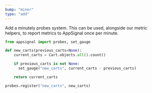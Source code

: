 ```yaml
---
bump: "minor"
type: "add"
---
```


Add a minutely probes system. This can be used, alongside our metric helpers, to report metrics to AppSignal once per minute.

```python
from appsignal import probes, set_gauge

def new_carts(previous_carts=None):
    current_carts = Cart.objects.all().count()

    if previous_carts is not None:
      set_gauge("new_carts", current_carts - previous_carts)

    return current_carts

probes.register("new_carts", new_carts)
```
